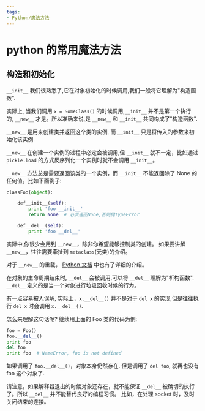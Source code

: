 ```yaml
---
tags: 
- Python/魔法方法
---
```


# python 的常用魔法方法

## 构造和初始化

`__init__` 我们很熟悉了,它在对象初始化的时候调用,我们一般将它理解为"构造函数".

实际上, 当我们调用 `x = SomeClass()` 的时候调用,`__init__` 并不是第一个执行的, `__new__` 才是。所以准确来说,是 `__new__` 和 `__init__` 共同构成了"构造函数".

`__new__` 是用来创建类并返回这个类的实例, 而 `__init__` 只是将传入的参数来初始化该实例.

`__new__` 在创建一个实例的过程中必定会被调用,但 `__init__` 就不一定，比如通过 `pickle.load` 的方式反序列化一个实例时就不会调用 `__init__`。

`__new__` 方法总是需要返回该类的一个实例，而 `__init__` 不能返回除了 None 的任何值。比如下面例子:

```python
classFoo(object):

    def__init__(self):
        print 'foo __init__'
        return None  # 必须返回None,否则抛TypeError

    def__del__(self):
        print 'foo __del__'
```

实际中,你很少会用到 `__new__`，除非你希望能够控制类的创建。
如果要讲解 `__new__`，往往需要牵扯到 `metaclass`(元类)的介绍。

对于 `__new__` 的重载， [Python 文档](https://www.python.org/download/releases/2.2/descrintro/#__new__) 中也有了详细的介绍。

在对象的生命周期结束时, `__del__` 会被调用,可以将 `__del__` 理解为"析构函数".
`__del__` 定义的是当一个对象进行垃圾回收时候的行为。

有一点容易被人误解, 实际上，`x.__del__()` 并不是对于 `del x` 的实现,但是往往执行 `del x` 时会调用 `x.__del__()`.

怎么来理解这句话呢? 继续用上面的 Foo 类的代码为例:

```python
foo = Foo()
foo.__del__()
print foo
del foo
print foo  # NameError, foo is not defined
```

如果调用了 `foo.__del__()`，对象本身仍然存在. 但是调用了 `del foo`, 就再也没有 foo 这个对象了.

请注意，如果解释器退出的时候对象还存在，就不能保证 `__del__` 被确切的执行了。所以 `__del__` 并不能替代良好的编程习惯。
比如，在处理 socket 时，及时关闭结束的连接。

